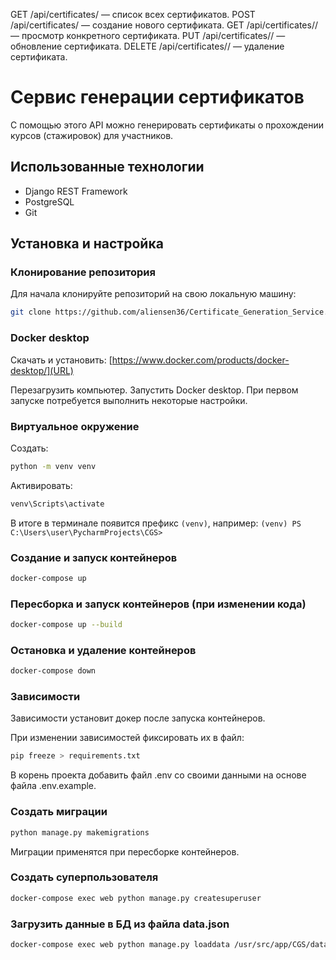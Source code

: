 GET /api/certificates/ — список всех сертификатов.
POST /api/certificates/ — создание нового сертификата.
GET /api/certificates/<id>/ — просмотр конкретного сертификата.
PUT /api/certificates/<id>/ — обновление сертификата.
DELETE /api/certificates/<id>/ — удаление сертификата.

# Сервис генерации сертификатов

С помощью этого API можно генерировать сертификаты о прохождении курсов (стажировок) для участников.

## Использованные технологии

- Django REST Framework
- PostgreSQL
- Git

## Установка и настройка

### Клонирование репозитория

Для начала клонируйте репозиторий на свою локальную машину:

```bash
git clone https://github.com/aliensen36/Certificate_Generation_Service.git
```

### Docker desktop

Скачать и установить:
[https://www.docker.com/products/docker-desktop/](URL)

Перезагрузить компьютер.
Запустить Docker desktop. При первом запуске потребуется выполнить некоторые настройки.

### Виртуальное окружение
Создать:
```bash
python -m venv venv
```  
Активировать:
```bash
venv\Scripts\activate
```

В итоге в терминале появится префикс `(venv)`, например:
`(venv) PS C:\Users\user\PycharmProjects\CGS>`

### Создание и запуск контейнеров
```bash
docker-compose up
```

### Пересборка и запуск контейнеров (при изменении кода)
```bash
docker-compose up --build
```

### Остановка и удаление контейнеров
```bash
docker-compose down
```

### Зависимости

Зависимости установит докер после запуска контейнеров.

При изменении зависимостей фиксировать их в файл:
```bash
pip freeze > requirements.txt
```
В корень проекта добавить файл .env со своими данными на основе файла .env.example.

### Создать миграции
```bash
python manage.py makemigrations
```
Миграции применятся при пересборке контейнеров.

### Создать суперпользователя
```bash
docker-compose exec web python manage.py createsuperuser
```


### Загрузить данные в БД из файла data.json
```bash
docker-compose exec web python manage.py loaddata /usr/src/app/CGS/data/data.json
```
